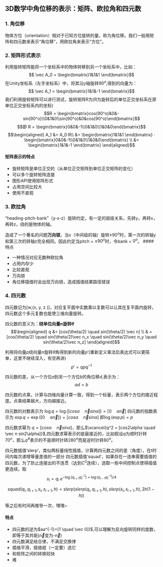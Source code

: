 ## 3D数学中角位移的表示：矩阵、欧拉角和四元数

### 1. 角位移

物体方位（orientation）相对于已知方位旋转的量，称为角位移。我们一般用矩阵和四元数来表示“角位移”，用欧拉角来表示“方位”。

### 2. 矩阵形式表示
利用旋转矩阵能将一个坐标系中的物体转移到另一个坐标系中，比如：
$$ \vec A_0 = \begin{bmatrix}1&1&1 \end{bmatrix}$$
在Unity坐标系（左手坐标系）中，将其沿y轴旋转$90^o$,得到的向量为：
$$ \vec A_1 = \begin{bmatrix}1&1&-1 \end{bmatrix}$$
我们利用旋转矩阵可以进行测试，旋转矩阵R为(R为旋转后的单位正交坐标系在原单位正交坐标系内的坐标)
$$R = \begin{bmatrix}cos(90^o)&0&-sin(90^o)\\0&1&0\\sin(90^o)&0&cos(90^o)\end{bmatrix}$$
$$即 R = \begin{bmatrix}0&0&-1\\0&1&0\\1&0&0\end{bmatrix}$$
$$\begin{aligned} A_1  &= A_0·R\\
&= \begin{bmatrix}1&1&1 \end{bmatrix} · \begin{bmatrix}0&0&-1\\0&1&0\\1&0&0\end{bmatrix} \\
&= \begin{bmatrix}1&1&-1 \end{bmatrix}
\end{aligned}$$
#### 矩阵表示的特点
- 旋转矩阵是单位正交的（从单位正交矩阵到单位正交矩阵的变化）
- 可以多个旋转矩阵连接
- 图形API使用矩阵形式
- 占用空间比较大
- 使用不直观

### 3. 欧拉角
“heading-pitch-bank”（y-x-z）旋转约定，有一定的层级关系，先转y，再转x，再转z，绕的是物体的轴。

造成了一个著名的问题**万向锁**，当x（中间级的轴）旋转±$90^o$时，第一次的转轴y和第三次的转轴z完全相同。因此约定当pitch = ±$90^o$时，令bank = $0^o$。
####特点
- 一种情况对应无数种欧拉角
- 占用内存少
- 比较直观
- 万向锁
- 角位移插值时会出现万向锁，造成插值结果路径错误

### 4. 四元数
四元数记为[w,(x, y, z )]，对应复平面中实数乘以复数可以让其在复平面内旋转，四元数这个多元复数也能使三维向量旋转。

四元数的意义为：**绕单位向量n旋转$\theta$**
$$\begin{aligned} q &=  [cos(\theta/2) \quad sin(\theta/2) \vec n] \\
& = [cos(\theta/2) \quad sin(\theta/2)\vec n_x  \quad sin(\theta/2)\vec n_y \quad sin(\theta/2)\vec n_z]
\end{aligned}$$

利用将向量$p$绕向量$n$旋转$\theta$角得到新的向量$p'$(重新定义乘法后表达式可以更简单，这里不继续深入，有空再讲)$$p' = qpq^{-1}$$

四元数的差，从一个方位$a$到另一个方位$b$的角位移$d$,表示为：$$ad = b$$

四元数的点乘，计算与四维向量计算一致，得到一个标量，表示两个方位的接近程度。点乘结果越大，方向越接近。


四元数的对数表示为 $\log q = \log ([cos\alpha \quad \vec n sin\alpha])= [0 \quad \alpha \vec n]$
四元数的指数表示为 $\exp q = \exp ([0 \quad \alpha \vec n])= [cos\alpha \quad \vec n sin\alpha]$
即$\log{(\exp p)} = p$


四元数求幂为 $q = [cos\alpha \quad \vec n sin\alpha]$，那么$\xcancel{q^2 = [cos2\alpha \quad \vec n sin2\alpha]}$,四元数求幂表示的是最接近的，比如假设$q$为顺时针转$70^o$，那么$q^4$表示的不是顺时针转$280^o$而是逆时针转$80^o$。

四元数插值‘slerp’，类似两标量线性插值，计算两四元数之间的差（角度），在t时间内每次递增等量差值的一部分
四元数插值‘squad’，如果存在一连串需要插值的四元数，为了防止连接出的不连贯（达到$C^2$连续），选取一些中间控制点使得插值更连续。取
$$s_i = q_i \ e^{-{\log(q_{i+1}{q_i}^{-1})+\log(q_{i-1}{q_i}^{-1})}/4}$$

$$squad(q_i,q_{i+1},s_i,s_{i+1},h)=slerp(slerp(q_i,q_{i+1},h),slerp(s_i,s_{i+1},h),2h(1-h))$$

等之后有时间再推导一次，嘿嘿~

#### 特点
- 四元数的逆为$aa^{-1}=[1 \quad \vec 0])$,可以理解为反向旋转同样的度数，即等于其共轭($\vec n$变为-$\vec n$)
- 四元数满足结合律，不满足交换律
- 插值平滑，插值就（一定要）选它
- 和矩阵之间的转换较快
- 难